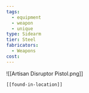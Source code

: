 ```yaml
---
tags:
  - equipment
  - weapon
  - unique
type: Sidearm
tier: Steel
fabricators:
  - Weapons
cost:
---
```

![[Artisan Disruptor Pistol.png]]
```meta-bind-embed
[[found-in-location]]
```